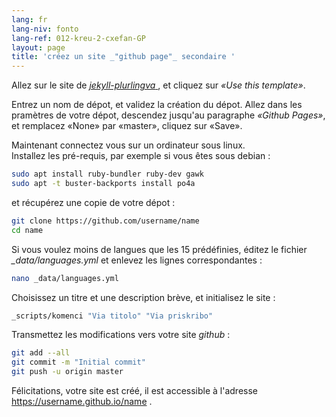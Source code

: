 ```yaml
---
lang: fr
lang-niv: fonto
lang-ref: 012-kreu-2-cxefan-GP
layout: page
title: 'créez un site _"github page"_ secondaire '
---
```


Allez sur le site de [ _jekyll-plurlingva_ ](https://github.com/jmichault/jekyll-plurlingva), et cliquez sur _«Use this template»_.

Entrez un nom de dépot, et validez la création du dépot.
Allez dans les pramètres de votre dépot, descendez jusqu'au paragraphe _«Github Pages»_, et remplacez «None» par «master», cliquez sur «Save».

Maintenant connectez vous sur un ordinateur sous linux.  
Installez les pré-requis, par exemple si vous êtes sous debian :
```bash
sudo apt install ruby-bundler ruby-dev gawk
sudo apt -t buster-backports install po4a
```

et récupérez une copie de votre dépot :
```bash
git clone https://github.com/username/name
cd name
```

Si vous voulez moins de langues que les 15 prédéfinies, éditez le fichier _\_data/languages.yml_ et enlevez les lignes correspondantes :
```bash
nano _data/languages.yml
```

Choisissez un titre et une description brève, et initialisez le site :
```bash
_scripts/komenci "Via titolo" "Via priskribo"
```

Transmettez les modifications vers votre site _github_ :
```bash
git add --all
git commit -m "Initial commit"
git push -u origin master
```

Félicitations, votre site est créé, il est accessible à l'adresse https://username.github.io/name .

